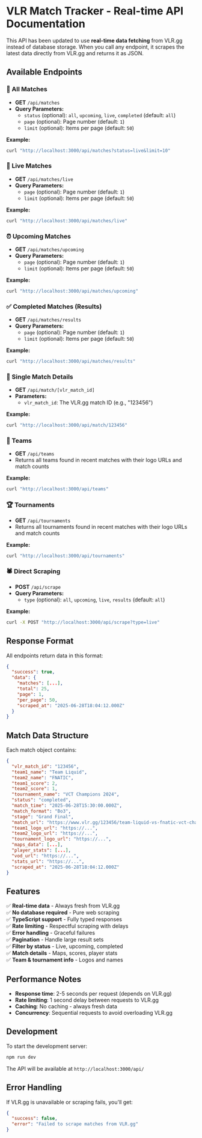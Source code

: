 # VLR Match Tracker - Real-time API Documentation

This API has been updated to use **real-time data fetching** from VLR.gg instead of database storage. When you call any endpoint, it scrapes the latest data directly from VLR.gg and returns it as JSON.

## Available Endpoints

### 🎯 All Matches
- **GET** `/api/matches`
- **Query Parameters:**
  - `status` (optional): `all`, `upcoming`, `live`, `completed` (default: `all`)
  - `page` (optional): Page number (default: `1`)
  - `limit` (optional): Items per page (default: `50`)

**Example:**
```bash
curl "http://localhost:3000/api/matches?status=live&limit=10"
```

### 🔴 Live Matches
- **GET** `/api/matches/live`
- **Query Parameters:**
  - `page` (optional): Page number (default: `1`)
  - `limit` (optional): Items per page (default: `50`)

**Example:**
```bash
curl "http://localhost:3000/api/matches/live"
```

### ⏰ Upcoming Matches
- **GET** `/api/matches/upcoming`
- **Query Parameters:**
  - `page` (optional): Page number (default: `1`)
  - `limit` (optional): Items per page (default: `50`)

**Example:**
```bash
curl "http://localhost:3000/api/matches/upcoming"
```

### ✅ Completed Matches (Results)
- **GET** `/api/matches/results`
- **Query Parameters:**
  - `page` (optional): Page number (default: `1`)
  - `limit` (optional): Items per page (default: `50`)

**Example:**
```bash
curl "http://localhost:3000/api/matches/results"
```

### 🎯 Single Match Details
- **GET** `/api/match/[vlr_match_id]`
- **Parameters:**
  - `vlr_match_id`: The VLR.gg match ID (e.g., "123456")

**Example:**
```bash
curl "http://localhost:3000/api/match/123456"
```

### 👥 Teams
- **GET** `/api/teams`
- Returns all teams found in recent matches with their logo URLs and match counts

**Example:**
```bash
curl "http://localhost:3000/api/teams"
```

### 🏆 Tournaments
- **GET** `/api/tournaments`
- Returns all tournaments found in recent matches with their logo URLs and match counts

**Example:**
```bash
curl "http://localhost:3000/api/tournaments"
```

### 🕷️ Direct Scraping
- **POST** `/api/scrape`
- **Query Parameters:**
  - `type` (optional): `all`, `upcoming`, `live`, `results` (default: `all`)

**Example:**
```bash
curl -X POST "http://localhost:3000/api/scrape?type=live"
```

## Response Format

All endpoints return data in this format:

```json
{
  "success": true,
  "data": {
    "matches": [...],
    "total": 25,
    "page": 1,
    "per_page": 50,
    "scraped_at": "2025-06-28T18:04:12.000Z"
  }
}
```

## Match Data Structure

Each match object contains:

```json
{
  "vlr_match_id": "123456",
  "team1_name": "Team Liquid",
  "team2_name": "FNATIC",
  "team1_score": 2,
  "team2_score": 1,
  "tournament_name": "VCT Champions 2024",
  "status": "completed",
  "match_time": "2025-06-28T15:30:00.000Z",
  "match_format": "Bo3",
  "stage": "Grand Final",
  "match_url": "https://www.vlr.gg/123456/team-liquid-vs-fnatic-vct-champions-2024-grand-final",
  "team1_logo_url": "https://...",
  "team2_logo_url": "https://...",
  "tournament_logo_url": "https://...",
  "maps_data": [...],
  "player_stats": [...],
  "vod_url": "https://...",
  "stats_url": "https://...",
  "scraped_at": "2025-06-28T18:04:12.000Z"
}
```

## Features

✅ **Real-time data** - Always fresh from VLR.gg  
✅ **No database required** - Pure web scraping  
✅ **TypeScript support** - Fully typed responses  
✅ **Rate limiting** - Respectful scraping with delays  
✅ **Error handling** - Graceful failures  
✅ **Pagination** - Handle large result sets  
✅ **Filter by status** - Live, upcoming, completed  
✅ **Match details** - Maps, scores, player stats  
✅ **Team & tournament info** - Logos and names  

## Performance Notes

- **Response time**: 2-5 seconds per request (depends on VLR.gg)
- **Rate limiting**: 1 second delay between requests to VLR.gg
- **Caching**: No caching - always fresh data
- **Concurrency**: Sequential requests to avoid overloading VLR.gg

## Development

To start the development server:

```bash
npm run dev
```

The API will be available at `http://localhost:3000/api/`

## Error Handling

If VLR.gg is unavailable or scraping fails, you'll get:

```json
{
  "success": false,
  "error": "Failed to scrape matches from VLR.gg"
}
```
